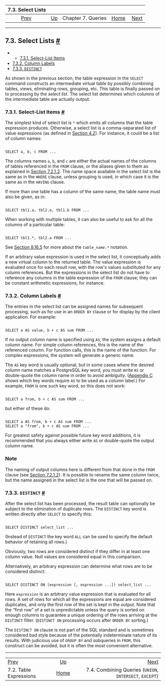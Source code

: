 

|                         7.3. Select Lists                        |                                         |                    |                                                       |                                                                                 |
| :--------------------------------------------------------------: | :-------------------------------------- | :----------------: | ----------------------------------------------------: | ------------------------------------------------------------------------------: |
| [Prev](queries-table-expressions.html "7.2. Table Expressions")  | [Up](queries.html "Chapter 7. Queries") | Chapter 7. Queries | [Home](index.html "PostgreSQL 17devel Documentation") |  [Next](queries-union.html "7.4. Combining Queries (UNION, INTERSECT, EXCEPT)") |

***

## 7.3. Select Lists [#](#QUERIES-SELECT-LISTS)

  * *   [7.3.1. Select-List Items](queries-select-lists.html#QUERIES-SELECT-LIST-ITEMS)
  * [7.3.2. Column Labels](queries-select-lists.html#QUERIES-COLUMN-LABELS)
  * [7.3.3. `DISTINCT`](queries-select-lists.html#QUERIES-DISTINCT)

As shown in the previous section, the table expression in the `SELECT` command constructs an intermediate virtual table by possibly combining tables, views, eliminating rows, grouping, etc. This table is finally passed on to processing by the *select list*. The select list determines which *columns* of the intermediate table are actually output.

### 7.3.1. Select-List Items [#](#QUERIES-SELECT-LIST-ITEMS)

The simplest kind of select list is `*` which emits all columns that the table expression produces. Otherwise, a select list is a comma-separated list of value expressions (as defined in [Section 4.2](sql-expressions.html "4.2. Value Expressions")). For instance, it could be a list of column names:

```

SELECT a, b, c FROM ...
```

The columns names `a`, `b`, and `c` are either the actual names of the columns of tables referenced in the `FROM` clause, or the aliases given to them as explained in [Section 7.2.1.2](queries-table-expressions.html#QUERIES-TABLE-ALIASES "7.2.1.2. Table and Column Aliases"). The name space available in the select list is the same as in the `WHERE` clause, unless grouping is used, in which case it is the same as in the `HAVING` clause.

If more than one table has a column of the same name, the table name must also be given, as in:

```

SELECT tbl1.a, tbl2.a, tbl1.b FROM ...
```

When working with multiple tables, it can also be useful to ask for all the columns of a particular table:

```

SELECT tbl1.*, tbl2.a FROM ...
```

See [Section 8.16.5](rowtypes.html#ROWTYPES-USAGE "8.16.5. Using Composite Types in Queries") for more about the *`table_name`*`.*` notation.

If an arbitrary value expression is used in the select list, it conceptually adds a new virtual column to the returned table. The value expression is evaluated once for each result row, with the row's values substituted for any column references. But the expressions in the select list do not have to reference any columns in the table expression of the `FROM` clause; they can be constant arithmetic expressions, for instance.

### 7.3.2. Column Labels [#](#QUERIES-COLUMN-LABELS)

The entries in the select list can be assigned names for subsequent processing, such as for use in an `ORDER BY` clause or for display by the client application. For example:

```

SELECT a AS value, b + c AS sum FROM ...
```

If no output column name is specified using `AS`, the system assigns a default column name. For simple column references, this is the name of the referenced column. For function calls, this is the name of the function. For complex expressions, the system will generate a generic name.

The `AS` key word is usually optional, but in some cases where the desired column name matches a PostgreSQL key word, you must write `AS` or double-quote the column name in order to avoid ambiguity. ([Appendix C](sql-keywords-appendix.html "Appendix C. SQL Key Words") shows which key words require `AS` to be used as a column label.) For example, `FROM` is one such key word, so this does not work:

```

SELECT a from, b + c AS sum FROM ...
```

but either of these do:

```

SELECT a AS from, b + c AS sum FROM ...
SELECT a "from", b + c AS sum FROM ...
```

For greatest safety against possible future key word additions, it is recommended that you always either write `AS` or double-quote the output column name.

### Note

The naming of output columns here is different from that done in the `FROM` clause (see [Section 7.2.1.2](queries-table-expressions.html#QUERIES-TABLE-ALIASES "7.2.1.2. Table and Column Aliases")). It is possible to rename the same column twice, but the name assigned in the select list is the one that will be passed on.

### 7.3.3. `DISTINCT` [#](#QUERIES-DISTINCT)

After the select list has been processed, the result table can optionally be subject to the elimination of duplicate rows. The `DISTINCT` key word is written directly after `SELECT` to specify this:

```

SELECT DISTINCT select_list ...
```

(Instead of `DISTINCT` the key word `ALL` can be used to specify the default behavior of retaining all rows.)

Obviously, two rows are considered distinct if they differ in at least one column value. Null values are considered equal in this comparison.

Alternatively, an arbitrary expression can determine what rows are to be considered distinct:

```

SELECT DISTINCT ON (expression [, expression ...]) select_list ...
```

Here *`expression`* is an arbitrary value expression that is evaluated for all rows. A set of rows for which all the expressions are equal are considered duplicates, and only the first row of the set is kept in the output. Note that the “first row” of a set is unpredictable unless the query is sorted on enough columns to guarantee a unique ordering of the rows arriving at the `DISTINCT` filter. (`DISTINCT ON` processing occurs after `ORDER BY` sorting.)

The `DISTINCT ON` clause is not part of the SQL standard and is sometimes considered bad style because of the potentially indeterminate nature of its results. With judicious use of `GROUP BY` and subqueries in `FROM`, this construct can be avoided, but it is often the most convenient alternative.

***

|                                                                  |                                                       |                                                                                 |
| :--------------------------------------------------------------- | :---------------------------------------------------: | ------------------------------------------------------------------------------: |
| [Prev](queries-table-expressions.html "7.2. Table Expressions")  |        [Up](queries.html "Chapter 7. Queries")        |  [Next](queries-union.html "7.4. Combining Queries (UNION, INTERSECT, EXCEPT)") |
| 7.2. Table Expressions                                           | [Home](index.html "PostgreSQL 17devel Documentation") |                         7.4. Combining Queries (`UNION`, `INTERSECT`, `EXCEPT`) |
